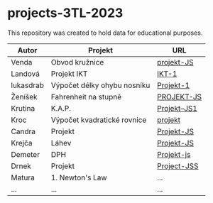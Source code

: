 # projects-3TL-2023

This repository was created to hold data for educational purposes.


| Autor         | Projekt     | URL  |
| ------------- |-------------| -----|
| Venda | Obvod kružnice | [projekt-JS](https://wendic11.github.io/projekt-JS/) |
| Landová |Projekt IKT | [IKT-1](https://landovaa.github.io/IKT-1/) |
| lukasdrab      | Výpočet délky ohybu nosníku | [Projekt-1](https://lukasdrab.github.io/Projekt-1/) |
| Ženíšek    | Fahrenheit na stupně | [PROJEKT-JS](https://gambler123.github.io/PROJEKT-JS/) |
| Krutina | K.A.P. | [Projekt–JS1](https://stepkr.github.io/Projekt-JS1/) |
| Kroc | Výpočet kvadratické rovnice | [projekt](https://krocv.github.io/projekt/) |
| Candra | Projekt | [Projekt-JS](https://JakubCandra.github.io/Projekt-JS/) |
| Krejča | Láhev | [Projekt-JS](https://tomastomastomastomastomas.github.io/Projekt-JS1/) |
| Demeter | DPH | [Projekt-js](https://fajlipp.github.io/Projekt-JS/) |
| Drnek | Projekt | [Project-JSS](https://github.com/DavidDrnek/project-jss.git) |
| Matura | 1. Newton's Law | ... |
| ... | ... | ... |

